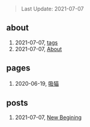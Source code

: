 > Last Update: 2021-07-07

## about
1. 2021-07-07, [tags](about/tags.md)
1. 2021-07-07, [About](about/me.md)
## pages
1. 2020-06-19, [吸猫](pages/吸猫.md)
## posts
1. 2021-07-07, [New Begining](posts/bookmarks.md)